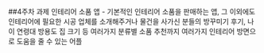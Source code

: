##4주차 과제
인테리어 소품 앱 - 기본적인 인테리어 소품을 판매하는 앱, 그 이외에도 인테리어에 필요한 시공 업체를 소개해주거나 물건을 사가신 분들의 방꾸미기 후기, 나이 연령대 방용도 집 크기 등 여러가지 분류별 소품 추천까지 여러가지 인테리어 방면으로 도움을 줄 수 있는 어플
